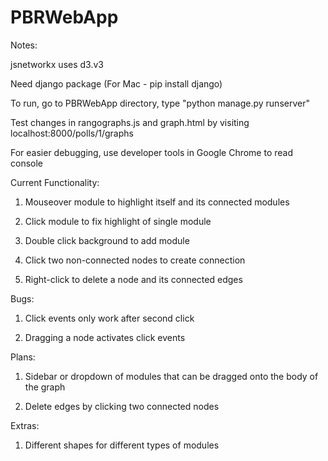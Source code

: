 # PBRWebApp

Notes:

jsnetworkx uses d3.v3

Need django package (For Mac - pip install django)

To run, go to PBRWebApp directory, type "python manage.py runserver"

Test changes in rangographs.js and graph.html by visiting localhost:8000/polls/1/graphs

For easier debugging, use developer tools in Google Chrome to read console

Current Functionality:

1. Mouseover module to highlight itself and its connected modules

2. Click module to fix highlight of single module

3. Double click background to add module

4. Click two non-connected nodes to create connection

5. Right-click to delete a node and its connected edges

Bugs:

1. Click events only work after second click

2. Dragging a node activates click events

Plans:

1. Sidebar or dropdown of modules that can be dragged onto the body of the graph

2. Delete edges by clicking two connected nodes

Extras:

1. Different shapes for different types of modules
